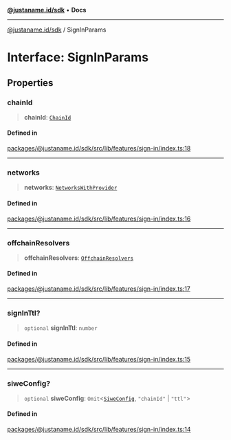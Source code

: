 [**@justaname.id/sdk**](../README.md) • **Docs**

***

[@justaname.id/sdk](../globals.md) / SignInParams

# Interface: SignInParams

## Properties

### chainId

> **chainId**: [`ChainId`](../type-aliases/ChainId.md)

#### Defined in

[packages/@justaname.id/sdk/src/lib/features/sign-in/index.ts:18](https://github.com/JustaName-id/JustaName-sdk/blob/7430def13fc61cd3fc8b89d25e0869ee390cc2d0/packages/@justaname.id/sdk/src/lib/features/sign-in/index.ts#L18)

***

### networks

> **networks**: [`NetworksWithProvider`](../type-aliases/NetworksWithProvider.md)

#### Defined in

[packages/@justaname.id/sdk/src/lib/features/sign-in/index.ts:16](https://github.com/JustaName-id/JustaName-sdk/blob/7430def13fc61cd3fc8b89d25e0869ee390cc2d0/packages/@justaname.id/sdk/src/lib/features/sign-in/index.ts#L16)

***

### offchainResolvers

> **offchainResolvers**: [`OffchainResolvers`](../classes/OffchainResolvers.md)

#### Defined in

[packages/@justaname.id/sdk/src/lib/features/sign-in/index.ts:17](https://github.com/JustaName-id/JustaName-sdk/blob/7430def13fc61cd3fc8b89d25e0869ee390cc2d0/packages/@justaname.id/sdk/src/lib/features/sign-in/index.ts#L17)

***

### signInTtl?

> `optional` **signInTtl**: `number`

#### Defined in

[packages/@justaname.id/sdk/src/lib/features/sign-in/index.ts:15](https://github.com/JustaName-id/JustaName-sdk/blob/7430def13fc61cd3fc8b89d25e0869ee390cc2d0/packages/@justaname.id/sdk/src/lib/features/sign-in/index.ts#L15)

***

### siweConfig?

> `optional` **siweConfig**: `Omit`\<[`SiweConfig`](SiweConfig.md), `"chainId"` \| `"ttl"`\>

#### Defined in

[packages/@justaname.id/sdk/src/lib/features/sign-in/index.ts:14](https://github.com/JustaName-id/JustaName-sdk/blob/7430def13fc61cd3fc8b89d25e0869ee390cc2d0/packages/@justaname.id/sdk/src/lib/features/sign-in/index.ts#L14)
